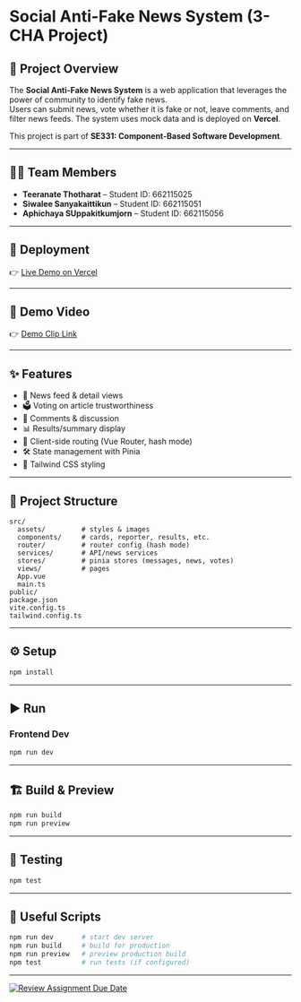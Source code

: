 # Social Anti-Fake News System (3-CHA Project)

## 📌 Project Overview
The **Social Anti-Fake News System** is a web application that leverages the power of community to identify fake news.  
Users can submit news, vote whether it is fake or not, leave comments, and filter news feeds. The system uses mock data and is deployed on **Vercel**.

This project is part of **SE331: Component-Based Software Development**.

---

## 👨‍💻 Team Members
- **Teeranate Thotharat** – Student ID: 662115025  
- **Siwalee Sanyakaittikun** – Student ID: 662115051  
- **Aphichaya SUppakitkumjorn** – Student ID: 662115056  

---

## 🚀 Deployment
👉 [Live Demo on Vercel](https://project-01-the-anti-fake-news-syste-seven.vercel.app/#/)

---

## 🎥 Demo Video
👉 [Demo Clip Link](https://drive.google.com/file/d/1OEny10sGgbPC9b6-uWqJ8TR0v6WLrXpE/view?usp=sharing)

---

## ✨ Features
- 📰 News feed & detail views  
- 🗳️ Voting on article trustworthiness  
- 💬 Comments & discussion  
- 📊 Results/summary display  
- 🧭 Client-side routing (Vue Router, hash mode)  
- 🛠 State management with Pinia  
- 🎨 Tailwind CSS styling  

---

## 📂 Project Structure
```
src/
  assets/         # styles & images
  components/     # cards, reporter, results, etc.
  router/         # router config (hash mode)
  services/       # API/news services
  stores/         # pinia stores (messages, news, votes)
  views/          # pages
  App.vue
  main.ts
public/
package.json
vite.config.ts
tailwind.config.ts
```

---

## ⚙️ Setup
```bash
npm install
```

---

## ▶️ Run
### Frontend Dev
```bash
npm run dev
```

---

## 🏗️ Build & Preview
```bash
npm run build
npm run preview
```

---
## 🔬 Testing
```bash
npm test
```

---

## 🧰 Useful Scripts
```bash
npm run dev       # start dev server
npm run build     # build for production
npm run preview   # preview production build
npm test          # run tests (if configured)
```

---


[![Review Assignment Due Date](https://classroom.github.com/assets/deadline-readme-button-22041afd0340ce965d47ae6ef1cefeee28c7c493a6346c4f15d667ab976d596c.svg)](https://classroom.github.com/a/k6kO_4Go)
